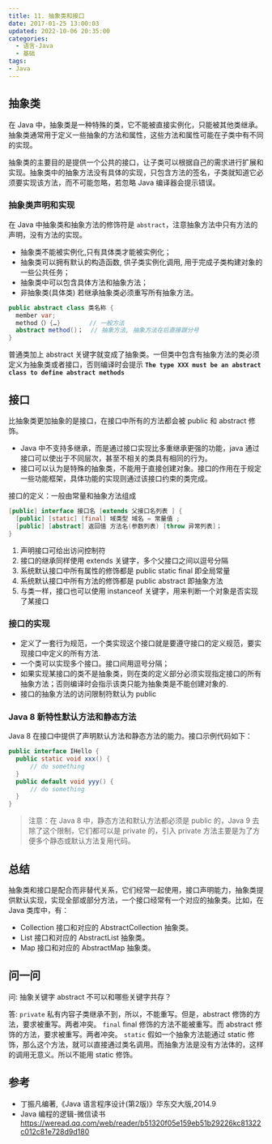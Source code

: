 ```yaml
---
title: 11. 抽象类和接口
date: 2017-01-25 13:00:03
updated: 2022-10-06 20:35:00
categories:
  - 语言-Java
  - 基础
tags:
- Java
---
```


## 抽象类

在 Java 中，抽象类是一种特殊的类，它不能被直接实例化，只能被其他类继承。抽象类通常用于定义一些抽象的方法和属性，这些方法和属性可能在子类中有不同的实现。

抽象类的主要目的是提供一个公共的接口，让子类可以根据自己的需求进行扩展和实现。抽象类中的抽象方法没有具体的实现，只包含方法的签名，子类就知道它必须要实现该方法，而不可能忽略，若忽略 Java 编译器会提示错误。

### 抽象类声明和实现

在 Java 中抽象类和抽象方法的修饰符是 `abstract`，注意抽象方法中只有方法的声明，没有方法的实现。

* 抽象类不能被实例化,只有具体类才能被实例化；
* 抽象类可以拥有默认的构造函数, 供子类实例化调用, 用于完成子类构建对象的一些公共任务；
* 抽象类中可以包含具体方法和抽象方法；
* 非抽象类(具体类) 若继承抽象类必须重写所有抽象方法。

``` java
public abstract class 类名称 {
  member var;
  method（）{…}        // 一般方法
  abstract method()；  // 抽象方法, 抽象方法在后直接跟分号
}
```

普通类加上 abstract 关键字就变成了抽象类。一但类中包含有抽象方法的类必须定义为抽象类或者接口，否则编译时会提示 **`The type XXX must be an abstract class to define abstract methods`**

## 接口

比抽象类更加抽象的是接口，在接口中所有的方法都会被 public 和 abstract 修饰。

* Java 中不支持多继承，而是通过接口实现比多重继承更强的功能，java 通过接口可以使出于不同层次，甚至不相关的类具有相同的行为。
* 接口可以认为是特殊的抽象类，不能用于直接创建对象。接口的作用在于规定一些功能框架，具体功能的实现则通过该接口约束的类完成。

接口的定义：一般由常量和抽象方法组成

```java
[public] interface 接口名 [extends 父接口名列表 ] {
  [public] [static] [final] 域类型 域名 = 常量值 ;
  [public] [abstract] 返回值 方法名(参数列表) [throw 异常列表]；
}
```

1. 声明接口可给出访问控制符
2. 接口的继承同样使用 extends 关键字，多个父接口之间以逗号分隔
3. 系统默认接口中所有属性的修饰都是 public static final 即全局常量
4. 系统默认接口中所有方法的修饰都是 public abstract 即抽象方法
5. 与类一样，接口也可以使用 instanceof 关键字，用来判断一个对象是否实现了某接口

### 接口的实现

* 定义了一套行为规范，一个类实现这个接口就是要遵守接口的定义规范，要实现接口中定义的所有方法.
* 一个类可以实现多个接口。接口间用逗号分隔；
* 如果实现某接口的类不是抽象类，则在类的定义部分必须实现指定接口的所有抽象方法；否则编译时会指示该类只能为抽象类是不能创建对象的.
* 接口的抽象方法的访问限制符默认为 public

### Java 8 新特性默认方法和静态方法

Java 8 在接口中提供了声明默认方法和静态方法的能力。接口示例代码如下：

``` java
public interface IHello {
  public static void xxx() {
      // do something
  }
  public default void yyy() {
      // do something
  }
}
```

> 注意：在 Java 8 中，静态方法和默认方法都必须是 public 的，Java 9 去除了这个限制，它们都可以是 private 的，引入 private 方法主要是为了方便多个静态或默认方法复用代码。

## 总结

抽象类和接口是配合而非替代关系，它们经常一起使用，接口声明能力，抽象类提供默认实现，实现全部或部分方法，一个接口经常有一个对应的抽象类。比如，在 Java 类库中，有：

* Collection 接口和对应的 AbstractCollection 抽象类。
* List 接口和对应的 AbstractList 抽象类。
* Map 接口和对应的 AbstractMap 抽象类。

## 问一问

问: 抽象关键字 abstract 不可以和哪些关键字共存？

答: `private` 私有内容子类继承不到，所以，不能重写。但是，abstract 修饰的方法，要求被重写。两者冲突。
`final` final 修饰的方法不能被重写。而 abstract 修饰的方法，要求被重写。两者冲突。
`static` 假如一个抽象方法能通过 static 修饰，那么这个方法，就可以直接通过类名调用。而抽象方法是没有方法体的，这样的调用无意义。所以不能用 static 修饰。

## 参考

* 丁振凡编著,《Java 语言程序设计(第2版)》华东交大版,2014.9
* Java 编程的逻辑-微信读书 <https://weread.qq.com/web/reader/b51320f05e159eb51b29226kc81322c012c81e728d9d180>
